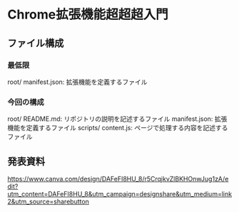 # Chrome拡張機能超超超入門

## ファイル構成
### 最低限
root/
    manifest.json: 拡張機能を定義するファイル

### 今回の構成
root/
    README.md: リポジトリの説明を記述するファイル
    manifest.json: 拡張機能を定義するファイル
    scripts/
        content.js: ページで処理する内容を記述するファイル
        
## 発表資料
https://www.canva.com/design/DAFeFI8HU_8/r5CrqjkvZlBKHOnwJug1zA/edit?utm_content=DAFeFI8HU_8&utm_campaign=designshare&utm_medium=link2&utm_source=sharebutton
